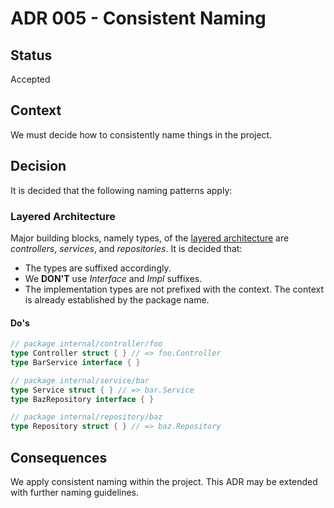 # ADR 005 - Consistent Naming

## Status

Accepted

## Context

We must decide how to consistently name things in the project.

## Decision

It is decided that the following naming patterns apply:

### Layered Architecture

Major building blocks, namely types, of the [layered architecture](004-layered-architecture.md) are *controllers*, *services*, and *repositories*. It is decided that:
- The types are suffixed accordingly.
- We **DON'T** use *Interface*  and *Impl*  suffixes. 
- The implementation types are not prefixed with the context. The context is already established by the package name.

#### Do's

```go
// package internal/controller/foo
type Controller struct { } // => foo.Controller
type BarService interface { }

// package internal/service/bar
type Service struct { } // => bar.Service
type BazRepository interface { }

// package internal/repository/baz
type Repository struct { } // => baz.Repository
```

## Consequences

We apply consistent naming within the project.
This ADR may be extended with further naming guidelines.
